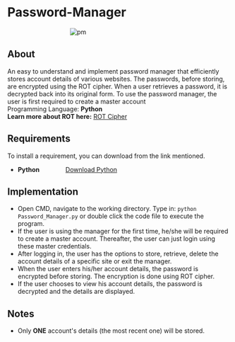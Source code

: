# Password-Manager
&nbsp;&nbsp;&nbsp;&nbsp;&nbsp;&nbsp;&nbsp;&nbsp;&nbsp;&nbsp;&nbsp;&nbsp;&nbsp;&nbsp;&nbsp;&nbsp;&nbsp;&nbsp;&nbsp;&nbsp;&nbsp;&nbsp;&nbsp;&nbsp;&nbsp;&nbsp;&nbsp;&nbsp;&nbsp;&nbsp;&nbsp;&nbsp;&nbsp;&nbsp;&nbsp;&nbsp;![pm](https://user-images.githubusercontent.com/68439180/89103017-7b5d0a80-d3c3-11ea-8a86-a4309d1c3fa8.gif)


## About 
An easy to understand and implement password manager that efficiently stores account details of various websites. The passwords, before storing, are encrypted using the ROT cipher. When a user retrieves a password, it is decrypted back into its original form.
To use the password manager, the user is first required to create a master account<br>
Programming Language: **Python** <br>
**Learn more about ROT here:** [ROT Cipher](https://www.dcode.fr/rot-cipher)
## Requirements 
To install a requirement, you can download from the link mentioned.
- **Python**            &nbsp;&nbsp;&nbsp;&nbsp;&nbsp;&nbsp;&nbsp;&nbsp;&nbsp;&nbsp;&nbsp;&nbsp;&nbsp;&nbsp;[Download Python](https://www.python.org/downloads/)

## Implementation 
- Open CMD, navigate to the working directory. Type in:  ```python Password_Manager.py``` or double click the code file to execute the program.
- If the user is using the manager for the first time, he/she will be required to create a master account. Thereafter, the user can just login using these master credentials.
- After logging in, the user has the options to store, retrieve, delete the account details of a specific site or exit the manager.
- When the user enters his/her account details, the password is encrypted before storing. The encryption is done using ROT cipher.
- If the user chooses to view his account details, the password is decrypted and the details are displayed.

## Notes 
- Only **ONE** account's details (the most recent one) will be stored.

